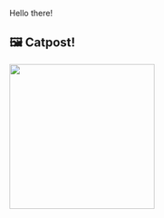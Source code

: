 Hello there!



## 🖼️ Catpost!

<sub>
    <img src="https://cdn2.thecatapi.com/images/9qc.jpg" height="256">
</sub>

